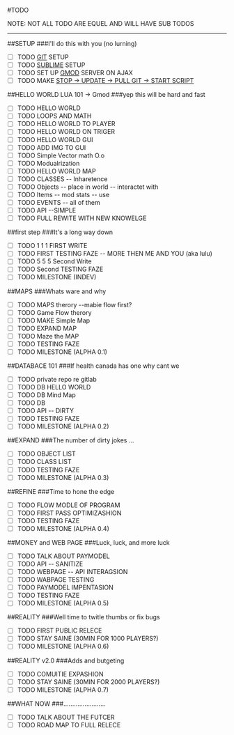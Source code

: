 #TODO

NOTE: NOT ALL TODO ARE EQUEL AND WILL HAVE SUB TODOS
***

##SETUP
###I'll do this with you (no lurning)
- [ ] TODO [GIT](https://desktop.github.com/) SETUP
- [ ] TODO [SUBLIME](https://www.sublimetext.com/) SETUP
- [ ] TODO SET UP [GMOD](http://wiki.garrysmod.com/page/Linux_Dedicated_Server_Hosting) SERVER ON AJAX 
- [ ] TODO MAKE [STOP -> UPDATE -> PULL GIT -> START SCRIPT](http://www.freeos.com/guides/lsst/ch02sec01.html)

##HELLO WORLD LUA 101 -> Gmod
###yep this will be hard and fast
- [ ] TODO HELLO WORLD
- [ ] TODO LOOPS AND MATH
- [ ] TODO HELLO WORLD TO PLAYER
- [ ] TODO HELLO WORLD ON TRIGER
- [ ] TODO HELLO WORLD GUI
- [ ] TODO ADD IMG TO GUI
- [ ] TODO Simple Vector math O.o
- [ ] TODO Modualrization
- [ ] TODO HELLO WORLD MAP
- [ ] TODO CLASSES -- Inharetence
- [ ] TODO Objects -- place in world -- interactet with
- [ ] TODO Items -- mod stats -- use
- [ ] TODO EVENTS -- all of them
- [ ] TODO API --SIMPLE
- [ ] TODO FULL REWITE WITH NEW KNOWELGE

##first step
###It's a long way down
- [ ] TODO 1 1 1 FIRST WRITE
- [ ] TODO FIRST TESTING FAZE -- MORE THEN ME AND YOU (aka lulu) 
- [ ] TODO 5 5 5 Second Write
- [ ] TODO Second TESTING FAZE
- [ ] TODO MILESTONE (INDEV)

##MAPS
###Whats ware and why
- [ ] TODO MAPS therory --mabie flow first?
- [ ] TODO Game Flow therory
- [ ] TODO MAKE Simple Map
- [ ] TODO EXPAND MAP
- [ ] TODO Maze the MAP
- [ ] TODO TESTING FAZE
- [ ] TODO MILESTONE (ALPHA 0.1)

##DATABACE 101
###If health canada has one why cant we
- [ ] TODO private repo re gitlab
- [ ] TODO DB HELLO WORLD
- [ ] TODO DB Mind Map
- [ ] TODO DB
- [ ] TODO API -- DIRTY
- [ ] TODO TESTING FAZE
- [ ] TODO MILESTONE (ALPHA 0.2)

##EXPAND
###The number of dirty jokes ...
- [ ] TODO OBJECT LIST
- [ ] TODO CLASS LIST
- [ ] TODO TESTING FAZE
- [ ] TODO MILESTONE (ALPHA 0.3)

##REFINE
###Time to hone the edge
- [ ] TODO FLOW MODLE OF PROGRAM
- [ ] TODO FIRST PASS OPTIMIZASHION
- [ ] TODO TESTING FAZE
- [ ] TODO MILESTONE (ALPHA 0.4)

##MONEY and WEB PAGE
###Luck, luck, and more luck
- [ ] TODO TALK ABOUT PAYMODEL
- [ ] TODO API -- SANITIZE
- [ ] TODO WEBPAGE -- API INTERAGSION
- [ ] TODO WABPAGE TESTING
- [ ] TODO PAYMODEL IMPENTASION
- [ ] TODO TESTING FAZE
- [ ] TODO MILESTONE (ALPHA 0.5)

##REALITY
###Well time to twitle thumbs or fix bugs
- [ ] TODO FIRST PUBLIC RELECE
- [ ] TODO STAY SAINE (30MIN FOR 1000 PLAYERS?)
- [ ] TODO MILESTONE (ALPHA 0.6)

##REALITY v2.0
###Adds and butgeting
- [ ] TODO COMUITIE EXPASHION
- [ ] TODO STAY SAINE (30MIN FOR 2000 PLAYERS?)
- [ ] TODO MILESTONE (ALPHA 0.7)

##WHAT NOW
###........................
- [ ] TODO TALK ABOUT THE FUTCER
- [ ] TODO ROAD MAP TO FULL RELECE
